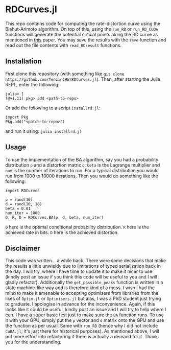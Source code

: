 # RDCurves.jl

This repo contains code for computing the rate-distortion curve using the Blahut-Arimoto algorithm.
On top of this, using the `run_RD` or `run_RD_CUDA` functions will generate the potential critical points along the RD curve as mentioned in [this](https://www.mdpi.com/1099-4300/27/5/487) paper.
You may save the results with the `save` function and read out the file contents with `read_RDresult` functions.


## Installation
First clone this repository (with something like `git clone https://github.com/TenzinCHW/RDCurves.jl`).
Then, after starting the Julia REPL, enter the following:
```
julia> ]
(@v1.11) pkg> add <path-to-repo>
```

Or add the following to a script `installrd.jl`:
```
import Pkg
Pkg.add("<patch-to-repo>")
```
and run it using:
`julia installrd.jl`


## Usage
To use the implementation of the BA algorithm, say you had a probability distribution `p` and a distortion matrix `d`. `beta` is the Lagrange multiplier and `num` is the number of iterations to run. For a typical distribution you would run from 1000 to 10000 iterations. Then you would do something like the following:
```
import RDCurves

p = rand(10)
d = rand(10, 10)
beta = 0.01
num_iter = 1000
Q, R, D = RDCurves.BA(p, d, beta, num_iter)
```

`Q` here is the optimal conditional probability distribution.
`R` here is the achieved rate in bits.
`D` here is the achieved distortion.


## Disclaimer

This code was written... a while back. There were some decisions that make the results a little unwieldy due to limitations of typed serialization back in the day. I will try, where I have time to update it to make it nicer to use (kindly post an issue if you think this code will be useful to you and I will gladly refactor).
Additionally the `get_possible_peaks` function is written in a state machine-like way and is therefore kind of a mess. I wish I had the mind to make it amenable to accepting optimizers from libraries from the likes of `Optim.jl` or `Optimisers.jl` but alas, I was a PhD student just trying to graduate. I apologise in advance for the inconvenience. Again, if this looks like it could be useful, kindly post an issue and I will try to help where I can.
I have a super basic test just to make sure the `BA` function runs. To use it with your GPU, simply put the `p` vector and `d` matrix onto the GPU and use the function as per usual. Same with `run_RD` (hence why I did not include `CuBA.jl`; it's just there for historical purposes).
As mentioned above, I will put more effort into refactoring if there is actually a demand for it. Thank you for the understanding.
